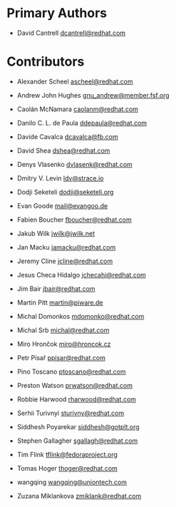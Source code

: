 Primary Authors
===============

- David Cantrell <dcantrell@redhat.com>


Contributors
============

- Alexander Scheel <ascheel@redhat.com>

- Andrew John Hughes <gnu_andrew@member.fsf.org>

- Caolán McNamara <caolanm@redhat.com>

- Danilo C. L. de Paula <ddepaula@redhat.com>

- Davide Cavalca <dcavalca@fb.com>

- David Shea <dshea@redhat.com>

- Denys Vlasenko <dvlasenk@redhat.com>

- Dmitry V. Levin <ldv@strace.io>

- Dodji Seketeli <dodji@seketeli.org>

- Evan Goode <mail@evangoo.de>

- Fabien Boucher <fboucher@redhat.com>

- Jakub Wilk <jwilk@jwilk.net>

- Jan Macku <jamacku@redhat.com>

- Jeremy Cline <jcline@redhat.com>

- Jesus Checa Hidalgo <jchecahi@redhat.com>

- Jim Bair <jbair@redhat.com>

- Martin Pitt <martin@piware.de>

- Michal Domonkos <mdomonko@redhat.com>

- Michal Srb <michal@redhat.com>

- Miro Hrončok <miro@hroncok.cz>

- Petr Písař <ppisar@redhat.com>

- Pino Toscano <ptoscano@redhat.com>

- Preston Watson <prwatson@redhat.com>

- Robbie Harwood <rharwood@redhat.com>

- Serhii Turivnyi <sturivny@redhat.com>

- Siddhesh Poyarekar <siddhesh@gotplt.org>

- Stephen Gallagher <sgallagh@redhat.com>

- Tim Flink <tflink@fedoraproject.org>

- Tomas Hoger <thoger@redhat.com>

- wangqing <wangqing@uniontech.com>

- Zuzana Miklankova <zmiklank@redhat.com>
